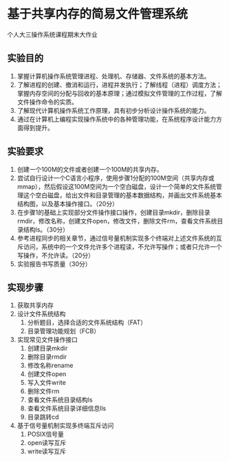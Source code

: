 # 基于共享内存的简易文件管理系统

个人大三操作系统课程期末大作业

## 实验目的
1.	掌握计算机操作系统管理进程、处理机、存储器、文件系统的基本方法。
2.	了解进程的创建、撤消和运行，进程并发执行；了解线程（进程）调度方法；掌握内存空间的分配与回收的基本原理；通过模拟文件管理的工作过程，了解文件操作命令的实质。
3.	了解现代计算机操作系统工作原理，具有初步分析设计操作系统的能力。
4.	通过在计算机上编程实现操作系统中的各种管理功能，在系统程序设计能力方面得到提升。

## 实验要求

1.	创建一个100M的文件或者创建一个100M的共享内存。
2.	尝试自行设计一个C语言小程序，使用步骤1分配的100M空间（共享内存或mmap），然后假设这100M空间为一个空白磁盘，设计一个简单的文件系统管理这个空白磁盘，给出文件和目录管理的基本数据结构，并画出文件系统基本结构图，以及基本操作接口。（20分）
3.	在步骤1的基础上实现部分文件操作接口操作，创建目录mkdir，删除目录rmdir，修改名称，创建文件open，修改文件，删除文件rm，查看文件系统目录结构ls。（30分）
4.	参考进程同步的相关章节，通过信号量机制实现多个终端对上述文件系统的互斥访问，系统中的一个文件允许多个进程读，不允许写操作；或者只允许一个写操作，不允许读。（20分）
5.	实验报告书写质量（30分）

## 实现步骤

1. 获取共享内存
2. 设计文件系统结构
    1. 分析题目，选择合适的文件系统结构（FAT）
    2. 目录管理功能规划（FCB）
3. 实现常见文件操作接口
    1. 创建目录mkdir
    2. 删除目录rmdir
    3. 修改名称rename
    4. 创建文件open
    5. 写入文件write
    6. 删除文件rm
    7. 查看文件系统目录结构ls
    8. 查看文件系统目录详细信息lls
    9. 目录跳转cd
4. 基于信号量机制实现多终端互斥访问
    1. POSIX信号量
    2. open读写互斥
    3. write读写互斥
